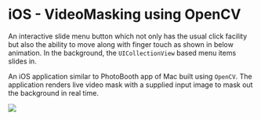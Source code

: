 # iOS - VideoMasking using OpenCV

An interactive slide menu button which not only has the usual click facility but also the ability to move along with finger touch as shown in below animation. In the background, the `UICollectionView` based menu items slides in. 

An iOS application similar to PhotoBooth app of Mac built using `OpenCV`. The application renders live video mask with a supplied input image to mask out the background in real time.

![](Animation.gif)
